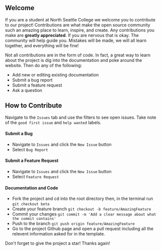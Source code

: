 ## Welcome

If you are a student at North Seattle College we welcome you to contribute to our project! Contributions are what make the open source community such an amazing place to learn, inspire, and create. Any contributions you make are **greatly appreciated**. If you are nervous that is okay. The community will help guide you. Mistakes will be made, we will all learn together, and everything will be fine!

Not all contributions are in the form of code. In fact, a great way to learn about the project is dig into the documentation and poke around the website. Then do any of the following:

- Add new or editing existing documentation
- Submit a bug report
- Submit a feature request
- Ask a question


## How to Contribute
Navigate to the `Issues` tab and use the filters to see open issues. Take note of the `good first issue` and `help wanted` labels.

#### Submit a Bug
- Navigate to `Issues` and click the `New Issue` button
- Select `Bug Report`

#### Submit a Feature Request
- Navigate to `Issues` and click the `New Issue` button
- Select `Feature Request`

#### Documentation and Code

-  Fork the project and cd into the root directory then, in the terminal run `git checkout beta`
- Create your feature branch `git checkout -b feature/AmazingFeature`
- Commit your changes `git commit -m 'Add a clear message about what the commit contains'`
- Push to the branch `git push origin feature/AmazingFeature`
- Go to the project Github page and open a pull request including all the relevent information asked for in the template.

Don't forget to give the project a star! Thanks again!